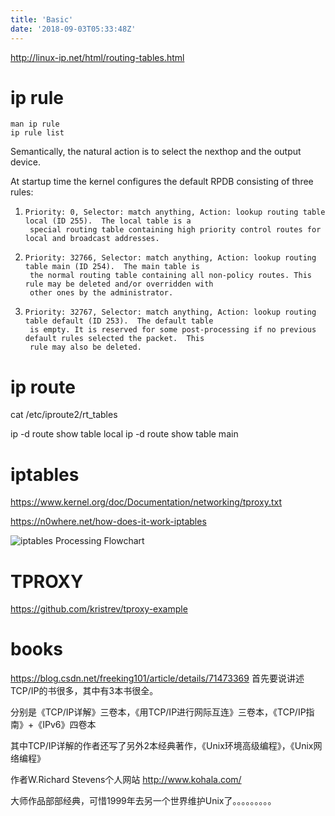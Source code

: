 ```yaml
---
title: 'Basic'
date: '2018-09-03T05:33:48Z'
---
```


http://linux-ip.net/html/routing-tables.html


# ip rule
```
man ip rule
ip rule list
```
Semantically, the natural action is to select the nexthop and the output device.

At startup time the kernel configures the default RPDB consisting of three rules:

1.     Priority: 0, Selector: match anything, Action: lookup routing table local (ID 255).  The local table is a
        special routing table containing high priority control routes for local and broadcast addresses.

2.     Priority: 32766, Selector: match anything, Action: lookup routing table main (ID 254).  The main table is
        the normal routing table containing all non-policy routes. This rule may be deleted and/or overridden with
        other ones by the administrator.

3.     Priority: 32767, Selector: match anything, Action: lookup routing table default (ID 253).  The default table
        is empty. It is reserved for some post-processing if no previous default rules selected the packet.  This
        rule may also be deleted.

# ip route 
cat /etc/iproute2/rt_tables

ip -d route show table local
ip -d route show table main

# iptables

https://www.kernel.org/doc/Documentation/networking/tproxy.txt

https://n0where.net/how-does-it-work-iptables

 
![iptables Processing Flowchart](https://stuffphilwrites.com/wp-content/uploads/2018/09/FW-IDS-iptables-Flowchart-2018-09-01.png)

# TPROXY

https://github.com/kristrev/tproxy-example

# books
https://blog.csdn.net/freeking101/article/details/71473369
首先要说讲述TCP/IP的书很多，其中有3本书很全。

分别是《TCP/IP详解》三卷本，《用TCP/IP进行网际互连》三卷本，《TCP/IP指南》+《IPv6》四卷本

其中TCP/IP详解的作者还写了另外2本经典著作，《Unix环境高级编程》，《Unix网络编程》

作者W.Richard Stevens个人网站  http://www.kohala.com/

大师作品部部经典，可惜1999年去另一个世界维护Unix了。。。。。。。。。